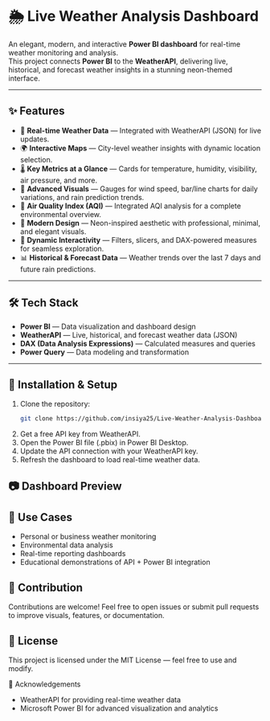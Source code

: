 # 🌦️ Live Weather Analysis Dashboard

An elegant, modern, and interactive **Power BI dashboard** for real-time weather monitoring and analysis.  
This project connects **Power BI** to the **WeatherAPI**, delivering live, historical, and forecast weather insights in a stunning neon-themed interface.

---

## ✨ Features

- 📡 **Real-time Weather Data** — Integrated with WeatherAPI (JSON) for live updates.  
- 🌍 **Interactive Maps** — City-level weather insights with dynamic location selection.  
- 🌡️ **Key Metrics at a Glance** — Cards for temperature, humidity, visibility, air pressure, and more.  
- 💨 **Advanced Visuals** — Gauges for wind speed, bar/line charts for daily variations, and rain prediction trends.  
- 🧭 **Air Quality Index (AQI)** — Integrated AQI analysis for a complete environmental overview.  
- 🎨 **Modern Design** — Neon-inspired aesthetic with professional, minimal, and elegant visuals.  
- 🔄 **Dynamic Interactivity** — Filters, slicers, and DAX-powered measures for seamless exploration.  
- 📊 **Historical & Forecast Data** — Weather trends over the last 7 days and future rain predictions.  

---

## 🛠️ Tech Stack

- **Power BI** — Data visualization and dashboard design  
- **WeatherAPI** — Live, historical, and forecast weather data (JSON)  
- **DAX (Data Analysis Expressions)** — Calculated measures and queries  
- **Power Query** — Data modeling and transformation  

---

## 🚀 Installation & Setup

1. Clone the repository:  
   ```bash
   git clone https://github.com/insiya25/Live-Weather-Analysis-Dashboard-Power-BI-Weather-API.git
2. Get a free API key from WeatherAPI.
3. Open the Power BI file (.pbix) in Power BI Desktop.
4. Update the API connection with your WeatherAPI key.
5. Refresh the dashboard to load real-time weather data.

## 📷 Dashboard Preview


## 📌 Use Cases
- Personal or business weather monitoring
- Environmental data analysis
- Real-time reporting dashboards
- Educational demonstrations of API + Power BI integration

## 🤝 Contribution
Contributions are welcome!
Feel free to open issues or submit pull requests to improve visuals, features, or documentation.

## 📜 License
This project is licensed under the MIT License — feel free to use and modify.

🙌 Acknowledgements
- WeatherAPI for providing real-time weather data
- Microsoft Power BI for advanced visualization and analytics
